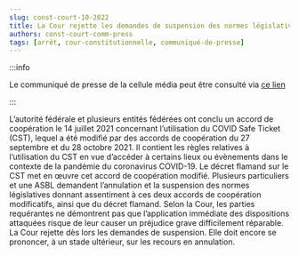 ```yaml
---   
slug: const-court-10-2022
title: La Cour rejette les demandes de suspension des normes législatives donnant assentiment à deux accords de coopération relatifs à l’utilisation du COVID Safe Ticket et du décret flamand relatif au COVID Safe Ticket
authors: const-court-comm-press
tags: [arrêt, cour-constitutionnelle, communiqué-de-presse]
---
```


:::info

Le communiqué de presse de la cellule média peut être consulté via [ce lien](https://www.const-court.be/public/f/2022/2022-010f-info.pdf) 

:::

L’autorité fédérale et plusieurs entités fédérées ont conclu un accord de coopération le 14 juillet 2021 concernant l’utilisation du COVID Safe Ticket (CST), lequel a été modifié par des accords de coopération du 27 septembre et du 28 octobre 2021. Il contient les règles relatives à l’utilisation du CST en vue d’accéder à certains lieux ou évènements dans le contexte de la pandémie du coronavirus COVID-19. Le décret flamand sur le CST met en œuvre cet accord de coopération modifié. Plusieurs particuliers et une ASBL demandent l’annulation et la suspension des normes législatives donnant assentiment à ces deux accords de coopération modificatifs, ainsi que du décret flamand. Selon la Cour, les parties requérantes ne démontrent pas que l’application immédiate des dispositions attaquées risque de leur causer un préjudice grave difficilement réparable. La Cour rejette dès lors les demandes de suspension. Elle doit encore se prononcer, à un stade ultérieur, sur les recours en annulation.
